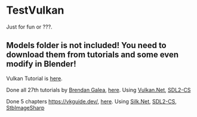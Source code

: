 # TestVulkan

Just for fun or ???.

## Models folder is not included! You need to download them from tutorials and some even modify in Blender!

Vulkan Tutorial is [here](https://github.com/TiLied/TestVulkan/tree/vulkanTutorial).

Done all 27th tutorials by [Brendan Galea](https://www.youtube.com/c/BrendanGalea), [here](https://github.com/TiLied/TestVulkan/tree/master/TestVulkan/TutorialYT).
Using [Vulkan.Net](https://github.com/EvergineTeam/Vulkan.NET), [SDL2-CS](https://github.com/flibitijibibo/SDL2-CS)

Done 5 chapters https://vkguide.dev/, [here](https://github.com/TiLied/TestVulkan/tree/master/TestVulkan/vkguide).
Using [Silk.Net](https://github.com/dotnet/Silk.NET), [SDL2-CS](https://github.com/flibitijibibo/SDL2-CS), [StbImageSharp](https://github.com/StbSharp/StbImageSharp)
